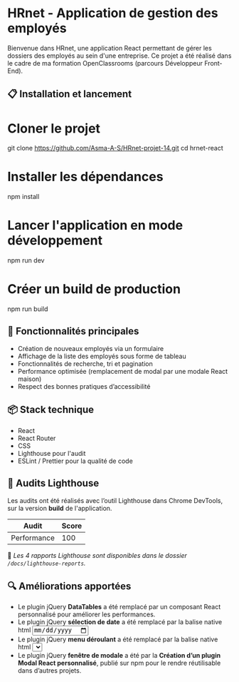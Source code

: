 # HRnet - Application de gestion des employés

Bienvenue dans HRnet, une application React permettant de gérer les dossiers des employés au sein d'une entreprise. Ce projet a été réalisé dans le cadre de ma formation OpenClassrooms (parcours Développeur Front-End).

## 📋 Installation et lancement

# Cloner le projet

git clone https://github.com/Asma-A-S/HRnet-projet-14.git
cd hrnet-react

# Installer les dépendances

npm install

# Lancer l'application en mode développement

npm run dev

# Créer un build de production

npm run build

## 🚀 Fonctionnalités principales

-   Création de nouveaux employés via un formulaire
-   Affichage de la liste des employés sous forme de tableau
-   Fonctionnalités de recherche, tri et pagination
-   Performance optimisée (remplacement de modal par une modale React maison)
-   Respect des bonnes pratiques d’accessibilité

## 📦 Stack technique

-   React
-   React Router
-   CSS
-   Lighthouse pour l'audit
-   ESLint / Prettier pour la qualité de code

## 🧪 Audits Lighthouse

Les audits ont été réalisés avec l’outil Lighthouse dans Chrome DevTools, sur la version **build** de l'application.

| Audit       | Score |
| ----------- | ----- |
| Performance | 100   |

📌 _Les 4 rapports Lighthouse sont disponibles dans le dossier `/docs/lighthouse-reports`._

## 🔍 Améliorations apportées

-   Le plugin jQuery **DataTables** a été remplacé par un composant React personnalisé pour améliorer les performances.
-   Le plugin jQuery **sélection de date** a été remplacé par la balise native html <input type='date'>
-   Le plugin jQuery **menu déroulant** a été remplacé par la balise native html <select>
-   Le plugin jQuery **fenêtre de modale** a été par la **Création d’un plugin Modal React personnalisé**, publié sur npm pour le rendre réutilisable dans d’autres projets.

